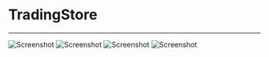 # TradingStore

___
![Screenshot](https://user-images.githubusercontent.com/105282006/213903968-53ec4bc4-23da-460b-9bf3-b93fd636af57.png)
![Screenshot](https://user-images.githubusercontent.com/105282006/213903982-ef4c0c8f-e5db-493c-9bd5-66d077a9dfad.png)
![Screenshot](https://user-images.githubusercontent.com/105282006/213903986-d28e5c88-1808-4603-8321-513f53b6cba4.png)
![Screenshot](https://user-images.githubusercontent.com/105282006/250285345-e94c8c1e-0acd-4e0a-9a81-3cfea260bfb7.png)



